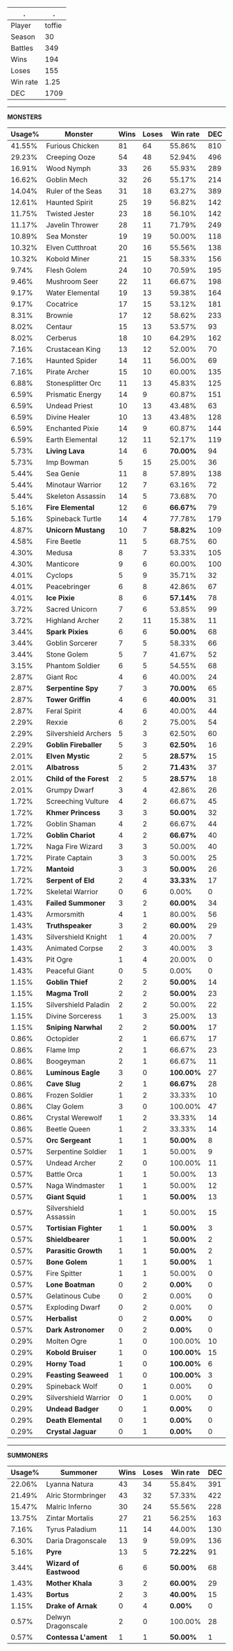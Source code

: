 .|.
|-|-
Player|toffie
Season|30
Battles|349
Wins|194
Loses|155
Win rate|1.25
DEC|1709

---
**MONSTERS**

Usage%|Monster|Wins|Loses|Win rate|DEC|
-|-|-|-|-|-|
41.55%|Furious Chicken|81|64|55.86%|810|
29.23%|Creeping Ooze|54|48|52.94%|496|
16.91%|Wood Nymph|33|26|55.93%|289|
16.62%|Goblin Mech|32|26|55.17%|214|
14.04%|Ruler of the Seas|31|18|63.27%|389|
12.61%|Haunted Spirit|25|19|56.82%|142|
11.75%|Twisted Jester|23|18|56.10%|142|
11.17%|Javelin Thrower|28|11|71.79%|249|
10.89%|Sea Monster|19|19|50.00%|118|
10.32%|Elven Cutthroat|20|16|55.56%|138|
10.32%|Kobold Miner|21|15|58.33%|156|
9.74%|Flesh Golem|24|10|70.59%|195|
9.46%|Mushroom Seer|22|11|66.67%|198|
9.17%|Water Elemental|19|13|59.38%|164|
9.17%|Cocatrice|17|15|53.12%|181|
8.31%|Brownie|17|12|58.62%|233|
8.02%|Centaur|15|13|53.57%|93|
8.02%|Cerberus|18|10|64.29%|162|
7.16%|Crustacean King|13|12|52.00%|70|
7.16%|Haunted Spider|14|11|56.00%|69|
7.16%|Pirate Archer|15|10|60.00%|135|
6.88%|Stonesplitter Orc|11|13|45.83%|125|
6.59%|Prismatic Energy|14|9|60.87%|151|
6.59%|Undead Priest|10|13|43.48%|63|
6.59%|Divine Healer|10|13|43.48%|128|
6.59%|Enchanted Pixie|14|9|60.87%|144|
6.59%|Earth Elemental|12|11|52.17%|119|
5.73%|**Living Lava**|14|6|**70.00%**|94|
5.73%|Imp Bowman|5|15|25.00%|36|
5.44%|Sea Genie|11|8|57.89%|138|
5.44%|Minotaur Warrior|12|7|63.16%|72|
5.44%|Skeleton Assassin|14|5|73.68%|70|
5.16%|**Fire Elemental**|12|6|**66.67%**|79|
5.16%|Spineback Turtle|14|4|77.78%|179|
4.87%|**Unicorn Mustang**|10|7|**58.82%**|109|
4.58%|Fire Beetle|11|5|68.75%|60|
4.30%|Medusa|8|7|53.33%|105|
4.30%|Manticore|9|6|60.00%|100|
4.01%|Cyclops|5|9|35.71%|32|
4.01%|Peacebringer|6|8|42.86%|67|
4.01%|**Ice Pixie**|8|6|**57.14%**|78|
3.72%|Sacred Unicorn|7|6|53.85%|99|
3.72%|Highland Archer|2|11|15.38%|11|
3.44%|**Spark Pixies**|6|6|**50.00%**|68|
3.44%|Goblin Sorcerer|7|5|58.33%|66|
3.44%|Stone Golem|5|7|41.67%|52|
3.15%|Phantom Soldier|6|5|54.55%|68|
2.87%|Giant Roc|4|6|40.00%|24|
2.87%|**Serpentine Spy**|7|3|**70.00%**|65|
2.87%|**Tower Griffin**|4|6|**40.00%**|31|
2.87%|Feral Spirit|4|6|40.00%|44|
2.29%|Rexxie|6|2|75.00%|54|
2.29%|Silvershield Archers|5|3|62.50%|60|
2.29%|**Goblin Fireballer**|5|3|**62.50%**|16|
2.01%|**Elven Mystic**|2|5|**28.57%**|15|
2.01%|**Albatross**|5|2|**71.43%**|37|
2.01%|**Child of the Forest**|2|5|**28.57%**|18|
2.01%|Grumpy Dwarf|3|4|42.86%|26|
1.72%|Screeching Vulture|4|2|66.67%|45|
1.72%|**Khmer Princess**|3|3|**50.00%**|32|
1.72%|Goblin Shaman|4|2|66.67%|44|
1.72%|**Goblin Chariot**|4|2|**66.67%**|40|
1.72%|Naga Fire Wizard|3|3|50.00%|40|
1.72%|Pirate Captain|3|3|50.00%|25|
1.72%|**Mantoid**|3|3|**50.00%**|26|
1.72%|**Serpent of Eld**|2|4|**33.33%**|17|
1.72%|Skeletal Warrior|0|6|0.00%|0|
1.43%|**Failed Summoner**|3|2|**60.00%**|34|
1.43%|Armorsmith|4|1|80.00%|56|
1.43%|**Truthspeaker**|3|2|**60.00%**|29|
1.43%|Silvershield Knight|1|4|20.00%|7|
1.43%|Animated Corpse|2|3|40.00%|3|
1.43%|Pit Ogre|1|4|20.00%|0|
1.43%|Peaceful Giant|0|5|0.00%|0|
1.15%|**Goblin Thief**|2|2|**50.00%**|14|
1.15%|**Magma Troll**|2|2|**50.00%**|23|
1.15%|Silvershield Paladin|2|2|50.00%|22|
1.15%|Divine Sorceress|1|3|25.00%|13|
1.15%|**Sniping Narwhal**|2|2|**50.00%**|17|
0.86%|Octopider|2|1|66.67%|17|
0.86%|Flame Imp|2|1|66.67%|23|
0.86%|Boogeyman|2|1|66.67%|11|
0.86%|**Luminous Eagle**|3|0|**100.00%**|27|
0.86%|**Cave Slug**|2|1|**66.67%**|28|
0.86%|Frozen Soldier|1|2|33.33%|10|
0.86%|Clay Golem|3|0|100.00%|47|
0.86%|Crystal Werewolf|1|2|33.33%|14|
0.86%|Beetle Queen|1|2|33.33%|14|
0.57%|**Orc Sergeant**|1|1|**50.00%**|8|
0.57%|Serpentine Soldier|1|1|50.00%|9|
0.57%|Undead Archer|2|0|100.00%|11|
0.57%|Battle Orca|1|1|50.00%|13|
0.57%|Naga Windmaster|1|1|50.00%|12|
0.57%|**Giant Squid**|1|1|**50.00%**|13|
0.57%|Silvershield Assassin|1|1|50.00%|15|
0.57%|**Tortisian Fighter**|1|1|**50.00%**|3|
0.57%|**Shieldbearer**|1|1|**50.00%**|2|
0.57%|**Parasitic Growth**|1|1|**50.00%**|2|
0.57%|**Bone Golem**|1|1|**50.00%**|1|
0.57%|Fire Spitter|1|1|50.00%|0|
0.57%|**Lone Boatman**|0|2|**0.00%**|0|
0.57%|Gelatinous Cube|0|2|0.00%|0|
0.57%|Exploding Dwarf|0|2|0.00%|0|
0.57%|**Herbalist**|0|2|**0.00%**|0|
0.57%|**Dark Astronomer**|0|2|**0.00%**|0|
0.29%|Molten Ogre|1|0|100.00%|10|
0.29%|**Kobold Bruiser**|1|0|**100.00%**|15|
0.29%|**Horny Toad**|1|0|**100.00%**|6|
0.29%|**Feasting Seaweed**|1|0|**100.00%**|3|
0.29%|Spineback Wolf|0|1|0.00%|0|
0.29%|Silvershield Warrior|0|1|0.00%|0|
0.29%|**Undead Badger**|0|1|**0.00%**|0|
0.29%|**Death Elemental**|0|1|**0.00%**|0|
0.29%|**Crystal Jaguar**|0|1|**0.00%**|0|

---
**SUMMONERS**

Usage%|Summoner|Wins|Loses|Win rate|DEC|
-|-|-|-|-|-|
22.06%|Lyanna Natura|43|34|55.84%|391|
21.49%|Alric Stormbringer|43|32|57.33%|422|
15.47%|Malric Inferno|30|24|55.56%|228|
13.75%|Zintar Mortalis|27|21|56.25%|163|
7.16%|Tyrus Paladium|11|14|44.00%|130|
6.30%|Daria Dragonscale|13|9|59.09%|136|
5.16%|**Pyre**|13|5|**72.22%**|91|
3.44%|**Wizard of Eastwood**|6|6|**50.00%**|68|
1.43%|**Mother Khala**|3|2|**60.00%**|29|
1.43%|**Bortus**|2|3|**40.00%**|15|
1.15%|**Drake of Arnak**|0|4|**0.00%**|0|
0.57%|Delwyn Dragonscale|2|0|100.00%|28|
0.57%|**Contessa L'ament**|1|1|**50.00%**|1|
